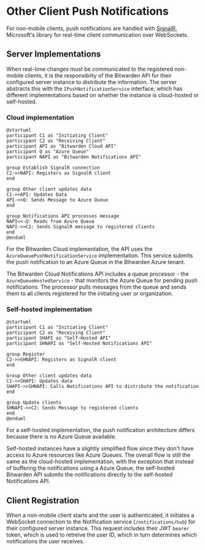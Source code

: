 # Other Client Push Notifications

For non-mobile clients, push notifications are handled with
[SignalR](https://learn.microsoft.com/en-us/aspnet/core/signalr/introduction), Microsoft's library
for real-time client communication over WebSockets.

## Server Implementations

When real-time changes must be communicated to the registered non-mobile clients, it is the
responsibiity of the Bitwarden API for their configured server instance to distribute the
information. The server abstracts this with the `IPushNotificationService` interface, which has
different implementations based on whether the instance is cloud-hosted or self-hosted.

### Cloud implementation

```kroki type=plantuml
@startuml
participant C1 as "Initiating Client"
participant C2 as "Receiving Client"
participant API as "Bitwarden Cloud API"
participant Q as "Azure Queue"
participant NAPI as "Bitwarden Notifications API"

group Establish SignalR connection
C2->>NAPI: Registers as SignalR client
end

group Other client updates data
C1->>API: Updates Data
API->>Q: Sends Message to Azure Queue
end

group Notifications API processes message
NAPI<<-Q: Reads from Azure Queue
NAPI->>C2: Sends SignalR message to registered clients
end
@enduml
```

For the Bitwarden Cloud implementation, the API uses the `AzureQueuePushNotificationService`
implementation. This service submits the push notification to an Azure Queue in the Bitwarden Azure
tenant.

The Bitwarden Cloud Notifications API includes a queue processor - the `AzureQueueHostedService` -
that monitors the Azure Queue for pending push notifications. The processor pulls messages from the
queue and sends them to all clients registered for the initiating user or organization.

### Self-hosted implementation

```kroki type=plantuml
@startuml
participant C1 as "Initiating Client"
participant C2 as "Receiving Client"
participant SHAPI as "Self-Hosted API"
participant SHNAPI as "Self-Hosted Notifications API"

group Register
C2->>SHNAPI: Registers as SignalR client
end

Group Other client updates data
C1->>SHAPI: Updates data
SHAPI->>SHNAPI: Calls Notifications API to distribute the notification
end

group Update clients
SHNAPI->>C2: Sends Message to registered clients
end
@enduml
```

For a self-hosted implementation, the push notification architecture differs because there is no
Azure Queue available.

Self-hosted instances have a slightly simplified flow since they don't have access to Azure
resources like Azure Queues. The overall flow is still the same as the cloud-hosted implementation,
with the exception that instead of buffering the notifications using a Azure Queue, the self-hosted
Bitwarden API submits the notifications directly to the self-hosted Notifications API.

## Client Registration

When a non-mobile client starts and the user is authenticated, it initiates a WebSocket connection
to the Notification service (`/notifications/hub`) for their configured server instance. This
request includes their JWT `bearer` token, which is used to retreive the user ID, which in turn
determines which notifications the user receives.

